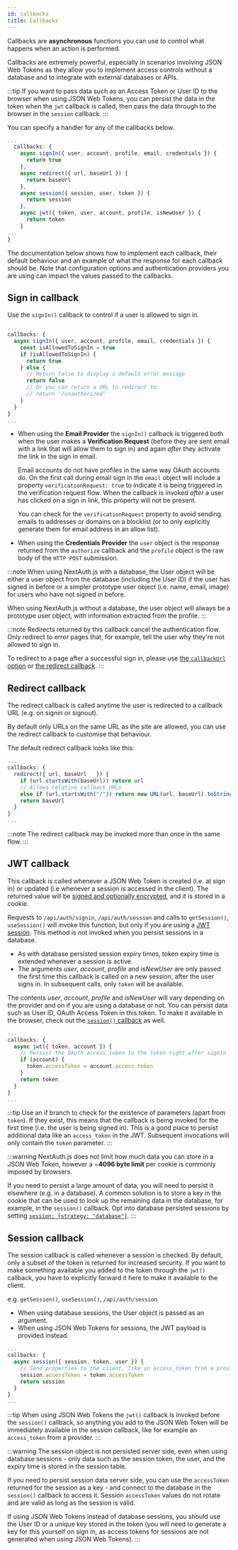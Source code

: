 ```yaml
---
id: callbacks
title: Callbacks
---
```


Callbacks are **asynchronous** functions you can use to control what happens when an action is performed.

Callbacks are extremely powerful, especially in scenarios involving JSON Web Tokens as they allow you to implement access controls without a database and to integrate with external databases or APIs.

:::tip
If you want to pass data such as an Access Token or User ID to the browser when using JSON Web Tokens, you can persist the data in the token when the `jwt` callback is called, then pass the data through to the browser in the `session` callback.
:::

You can specify a handler for any of the callbacks below.

```js title="pages/api/auth/[...nextauth].js"
...
  callbacks: {
    async signIn({ user, account, profile, email, credentials }) {
      return true
    },
    async redirect({ url, baseUrl }) {
      return baseUrl
    },
    async session({ session, user, token }) {
      return session
    },
    async jwt({ token, user, account, profile, isNewUser }) {
      return token
    }
...
}
```

The documentation below shows how to implement each callback, their default behaviour and an example of what the response for each callback should be. Note that configuration options and authentication providers you are using can impact the values passed to the callbacks.

## Sign in callback

Use the `signIn()` callback to control if a user is allowed to sign in.

```js title="pages/api/auth/[...nextauth].js"
...
callbacks: {
  async signIn({ user, account, profile, email, credentials }) {
    const isAllowedToSignIn = true
    if (isAllowedToSignIn) {
      return true
    } else {
      // Return false to display a default error message
      return false
      // Or you can return a URL to redirect to:
      // return '/unauthorized'
    }
  }
}
...
```

- When using the **Email Provider** the `signIn()` callback is triggered both when the user makes a **Verification Request** (before they are sent email with a link that will allow them to sign in) and again _after_ they activate the link in the sign in email.

  Email accounts do not have profiles in the same way OAuth accounts do. On the first call during email sign in the `email` object will include a property `verificationRequest: true` to indicate it is being triggered in the verification request flow. When the callback is invoked _after_ a user has clicked on a sign in link, this property will not be present.

  You can check for the `verificationRequest` property to avoid sending emails to addresses or domains on a blocklist (or to only explicitly generate them for email address in an allow list).

* When using the **Credentials Provider** the `user` object is the response returned from the `authorize` callback and the `profile` object is the raw body of the `HTTP POST` submission.

:::note
When using NextAuth.js with a database, the User object will be either a user object from the database (including the User ID) if the user has signed in before or a simpler prototype user object (i.e. name, email, image) for users who have not signed in before.

When using NextAuth.js without a database, the user object will always be a prototype user object, with information extracted from the profile.
:::

:::note
Redirects returned by this callback cancel the authentication flow. Only redirect to error pages that, for example, tell the user why they're not allowed to sign in.

To redirect to a page after a successful sign in, please use [the `callbackUrl` option](/getting-started/client#specifying-a-callbackurl) or [the redirect callback](/configuration/callbacks#redirect-callback).
:::

## Redirect callback

The redirect callback is called anytime the user is redirected to a callback URL (e.g. on signin or signout).

By default only URLs on the same URL as the site are allowed, you can use the redirect callback to customise that behaviour.

The default redirect callback looks like this:

```js title="pages/api/auth/[...nextauth].js"
...
callbacks: {
  redirect({ url, baseUrl   }) {
    if (url.startsWith(baseUrl)) return url
    // Allows relative callback URLs
    else if (url.startsWith("/")) return new URL(url, baseUrl).toString()
    return baseUrl
  }
}
...
```

:::note
The redirect callback may be invoked more than once in the same flow.
:::

## JWT callback

This callback is called whenever a JSON Web Token is created (i.e. at sign
in) or updated (i.e whenever a session is accessed in the client). The returned value will be [signed and optionally encrypted](/configuration/options#jwt), and it is stored in a cookie.

Requests to `/api/auth/signin`, `/api/auth/session` and calls to `getSession()`, `useSession()` will invoke this function, but only if you are using a [JWT session](/configuration/options#session). This method is not invoked when you persist sessions in a database.

- As with database persisted session expiry times, token expiry time is extended whenever a session is active.
- The arguments _user_, _account_, _profile_ and _isNewUser_ are only passed the first time this callback is called on a new session, after the user signs in. In subsequent calls, only `token` will be available.

The contents _user_, _account_, _profile_ and _isNewUser_ will vary depending on the provider and on if you are using a database or not. You can persist data such as User ID, OAuth Access Token in this token. To make it available in the browser, check out the [`session()` callback](#session-callback) as well.

```js title="pages/api/auth/[...nextauth].js"
...
callbacks: {
  async jwt({ token, account }) {
    // Persist the OAuth access_token to the token right after signin
    if (account) {
      token.accessToken = account.access_token
    }
    return token
  }
}
...
```

:::tip
Use an if branch to check for the existence of parameters (apart from `token`). If they exist, this means that the callback is being invoked for the first time (i.e. the user is being signed in). This is a good place to persist additional data like an `access_token` in the JWT. Subsequent invocations will only contain the `token` parameter.
:::

:::warning
NextAuth.js does not limit how much data you can store in a JSON Web Token, however a ~**4096 byte limit** per cookie is commonly imposed by browsers.

If you need to persist a large amount of data, you will need to persist it elsewhere (e.g. in a database). A common solution is to store a key in the cookie that can be used to look up the remaining data in the database, for example, in the `session()` callback. Opt into database persisted sessions by setting [`session: {strategy: "database"}`](/configuration/options#session).
:::

## Session callback

The session callback is called whenever a session is checked. By default, only a subset of the token is returned for increased security. If you want to make something available you added to the token through the `jwt()` callback, you have to explicitly forward it here to make it available to the client.

e.g. `getSession()`, `useSession()`, `/api/auth/session`

- When using database sessions, the User object is passed as an argument.
- When using JSON Web Tokens for sessions, the JWT payload is provided instead.

```js title="pages/api/auth/[...nextauth].js"
...
callbacks: {
  async session({ session, token, user }) {
    // Send properties to the client, like an access_token from a provider.
    session.accessToken = token.accessToken
    return session
  }
}
...
```

:::tip
When using JSON Web Tokens the `jwt()` callback is invoked before the `session()` callback, so anything you add to the
JSON Web Token will be immediately available in the session callback, like for example an `access_token` from a provider.
:::

:::warning
The session object is not persisted server side, even when using database sessions - only data such as the session token, the user, and the expiry time is stored in the session table.

If you need to persist session data server side, you can use the `accessToken` returned for the session as a key - and connect to the database in the `session()` callback to access it. Session `accessToken` values do not rotate and are valid as long as the session is valid.

If using JSON Web Tokens instead of database sessions, you should use the User ID or a unique key stored in the token (you will need to generate a key for this yourself on sign in, as access tokens for sessions are not generated when using JSON Web Tokens).
:::
